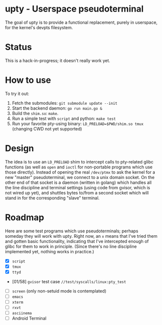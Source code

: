 # upty - Userspace pseudoterminal

The goal of upty is to provide a functional replacement, purely in userspace,
for the kernel's devpts filesystem.

# Status
This is a hack-in-progress; it doesn't really work yet.

# How to use
To try it out:
1. Fetch the submodules: `git submodule update --init`
2. Start the backend daemon: `go run main.go &`
3. Build the `shim.so`: `make`.
4. Run a simple test with `script` and python: `make test`
5. Run your favorite pty-using binary: `LD_PRELOAD=$PWD/shim.so tmux` (changing 
   CWD not yet supported)

# Design
The idea is to use an `LD_PRELOAD` shim to intercept calls to pty-related glibc
functions (as well as `open` and `ioctl` for non-portable programs which use
those directly). Instead of opening the real `/dev/ptmx` to ask the kernel for a
new "master" pseudoterminal, we connect to a unix domain socket. On the other
end of that socket is a daemon (written in golang) which handles all the line
discipline and terminal settings (using code from gvisor, which is not wired up
yet), and shuttles bytes to/from a second socket which will stand in for the
corresponding "slave" terminal.

# Roadmap
Here are some test programs which use pseudoterminals; perhaps someday they will
work with upty. Right now, an `x` means that I've tried them and gotten basic
functionality, indicating that I've intercepted enough of glibc for them to work
in principle. (Since there's no line discipline implemented yet, nothing works in
practice.)

- [x] `script`
- [x] `tmux`
- [x] `ttyd`
- [01/58] `gvisor` test case `//test/syscalls/linux:pty_test`
- [     ] `screen` (only non-setuid mode is contemplated)
- [     ] `emacs`
- [     ] `xterm`
- [     ] `rxvt`
- [     ] `asciinema`
- [     ] Android Terminal
